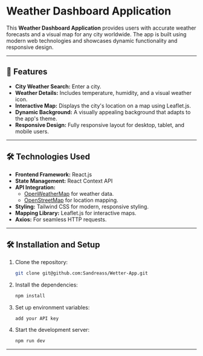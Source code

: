 # Weather Dashboard Application

This **Weather Dashboard Application** provides users with accurate weather forecasts and a visual map for any city worldwide. 
The app is built using modern web technologies and showcases dynamic functionality and responsive design.

---

## 🌟 Features

- **City Weather Search:** Enter a city.
- **Weather Details:** Includes temperature, humidity, and a visual weather icon.
- **Interactive Map:** Displays the city's location on a map using Leaflet.js.
- **Dynamic Background:** A visually appealing background that adapts to the app's theme.
- **Responsive Design:** Fully responsive layout for desktop, tablet, and mobile users.

---

## 🛠️ Technologies Used

- **Frontend Framework:** React.js
- **State Management:** React Context API
- **API Integration:** 
  - [OpenWeatherMap](https://openweathermap.org/) for weather data.
  - [OpenStreetMap](https://www.openstreetmap.org/) for location mapping.
- **Styling:** Tailwind CSS for modern, responsive styling.
- **Mapping Library:** Leaflet.js for interactive maps.
- **Axios:** For seamless HTTP requests.

---

## 🛠️ Installation and Setup

1. Clone the repository:
   ```bash
   git clone git@github.com:Sandreass/Wetter-App.git
    ```
2. Install the dependencies:
    ```bash
    npm install
    ```

3.  Set up environment variables: 
    ```env
    add your API key
    ```

4. Start the development server:
    ```bash
    npm run dev
    ```
---
